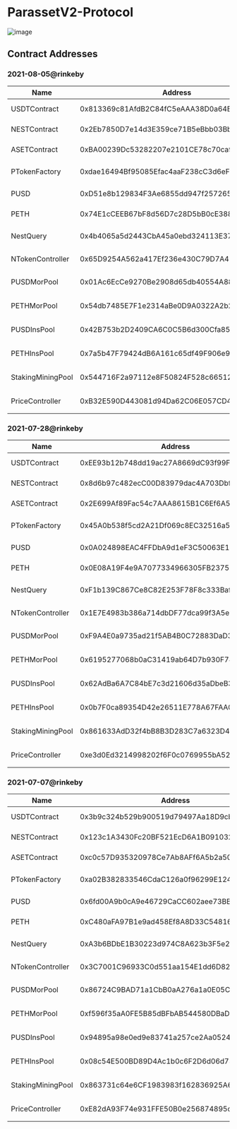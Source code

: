# ParassetV2-Protocol


![image](https://github.com/Parasset/Doc/blob/main/ParassetV2.png)

## Contract Addresses

### 2021-08-05@rinkeby
Name | Address | Description
---|---|---
USDTContract | 0x813369c81AfdB2C84fC5eAAA38D0a64B34BaE582 | USDT-Token
NESTContract | 0x2Eb7850D7e14d3E359ce71B5eBbb03BbE732d6DD | NEST-Token
ASETContract | 0xBA00239Dc53282207e2101CE78c70ca9E0592b57 | ASET-Token
PTokenFactory | 0xdae16494Bf95085Efac4aaF238cC3d6eFd23C7A5 | PToken工厂合约
PUSD | 0xD51e8b129834F3Ae6855dd947f25726572862135 | PUSD-Token
PETH | 0x74E1cCEEB67bF8d56D7c28D5bB0cE388DF46e509 | PETH-Token
NestQuery | 0x4b4065a5d2443CbA45a0ebd324113E3775825442 | Nest价格合约
NTokenController | 0x65D9254A562a417Ef236e430C79D7A49fdC0851b | NestNtoken合约
PUSDMorPool | 0x01Ac6EcCe9270Be2908d65db40554A88ca40c354 | PUSD抵押池合约
PETHMorPool | 0x54db7485E7F1e2314aBe0D9A0322A2b2f0fDBF86 | PETH抵押池合约
PUSDInsPool | 0x42B753b2D2409CA6C0C5B6d300Cfa85094e730a4 | PUSD保险池合约
PETHInsPool | 0x7a5b47F79424dB6A161c65df49F906e9c5BE9A02 | PETH保险池合约
StakingMiningPool | 0x544716F2a97112e8F50824F528c6651238c8FBf3 | 锁仓挖矿合约
PriceController | 0xB32E590D443081d94Da62C06E057CD4C30D94084 | 价格控制合约

### 2021-07-28@rinkeby
Name | Address | Description
---|---|---
USDTContract | 0xEE93b12b748dd19ac27A8669dC93f99Fa5d0097a | USDT-Token
NESTContract | 0x8d6b97c482ecC00D83979dac4A703Dbff04FD84F | NEST-Token
ASETContract | 0x2E699Af89Fac54c7AAA8615B1C6Ef6A562D04a30 | ASET-Token
PTokenFactory | 0x45A0b538f5cd2A21Df069c8EC32516a5A296Ca7c | PToken工厂合约
PUSD | 0x0A024898EAC4FFDbA9d1eF3C50063E1b544147C8 | PUSD-Token
PETH | 0x0E08A19F4e9A7077334966305FB23755943b9D30 | PETH-Token
NestQuery | 0xF1b139C867Ce8C82E253F78F8c333Baff536f2f9 | Nest价格合约
NTokenController | 0x1E7E4983b386a714dbDF77dca99f3A5e33d31CF9 | NestNtoken合约
PUSDMorPool | 0xF9A4E0a9735ad21f5AB4B0C72883DaD30d2F62b6 | PUSD抵押池合约
PETHMorPool | 0x6195277068b0aC31419ab64D7b930F74033e1AB2 | PETH抵押池合约
PUSDInsPool | 0x62AdBa6A7C84bE7c3d21606d35aDbeB30d06DB8f | PUSD保险池合约
PETHInsPool | 0x0b7F0ca89354D42e26511E778A67FAA019BebE8b | PETH保险池合约
StakingMiningPool | 0x861633AdD32f4bB8B3D283C7a6323D46518E4C18 | 锁仓挖矿合约
PriceController | 0xe3d0Ed3214998202f6F0c0769955bA520C56feD3 | 价格控制合约

### 2021-07-07@rinkeby
Name | Address | Description
---|---|---
USDTContract | 0x3b9c324b529b900519d79497Aa18D9cb2728d88F | USDT-Token
NESTContract | 0x123c1A3430Fc20BF521EcD6A1B0910323C61F18F | NEST-Token
ASETContract | 0xc0c57D935320978Ce7Ab8AFf6A5b2a50CD011256 | ASET-Token
PTokenFactory | 0xa02B382833546CdaC126a0f96299E124c38E3B37 | PToken工厂合约
PUSD | 0x6fd00A9b0cA9e46729CaCC602aee73BBc63dd445 | PUSD-Token
PETH | 0xC480aFA97B1e9ad458Ef8A8D33C5481615475683 | PETH-Token
NestQuery | 0xA3b6BDbE1B30223d974C8A623b3F5e247b642008 | Nest价格合约
NTokenController | 0x3C7001C96933C0d551aa154E1dd6D823034ee9B8 | NestNtoken合约
PUSDMorPool | 0x86724C9BAD71a1CbB0aA276a1a0E05Cc7FC23Ce6 | PUSD抵押池合约
PETHMorPool | 0xf596f35aA0FE5B85dBFbAB544580DBaDB144282b | PETH抵押池合约
PUSDInsPool | 0x94895a98e0ed9e83741a257ce2Aa05240eB06756 | PUSD保险池合约
PETHInsPool | 0x08c54E500BD89D4Ac1b0c6F2D6d06d737d33a1E1 | PETH保险池合约
StakingMiningPool | 0x863731c64e6CF1983983f162836925A64aab375F | 锁仓挖矿合约
PriceController | 0xE82dA93F74e931FFE50B0e256874895cEdd2f647 | 价格控制合约
